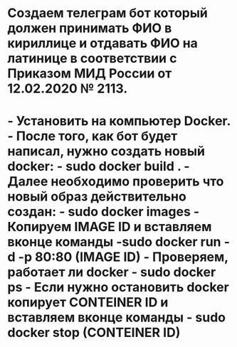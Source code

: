 <h1>Создаем телеграм бот который должен принимать ФИО в кириллице и отдавать ФИО на латинице в соответствии с Приказом МИД России от 12.02.2020 № 2113.<h1>
- Установить на компьютер Docker.
- После того, как бот будет написал, нужно создать новый docker: - sudo docker build .
- Далее необходимо проверить что новый образ действительно создан: - sudo docker images
- Копируем IMAGE ID и вставляем вконце команды -sudo docker run -d -p 80:80 (IMAGE ID)
- Проверяем, работает ли docker - sudo docker ps
- Если нужно остановить docker копирует CONTEINER ID и вставляем вконце команды - sudo docker stop (CONTEINER ID) 
